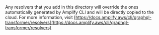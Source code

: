 Any resolvers that you add in this directory will override the ones automatically generated by
Amplify CLI and will be directly copied to the cloud.
For more information,
visit [https://docs.amplify.aws/cli/graphql-transformer/resolvers](https://docs.amplify.aws/cli/graphql-transformer/resolvers)
